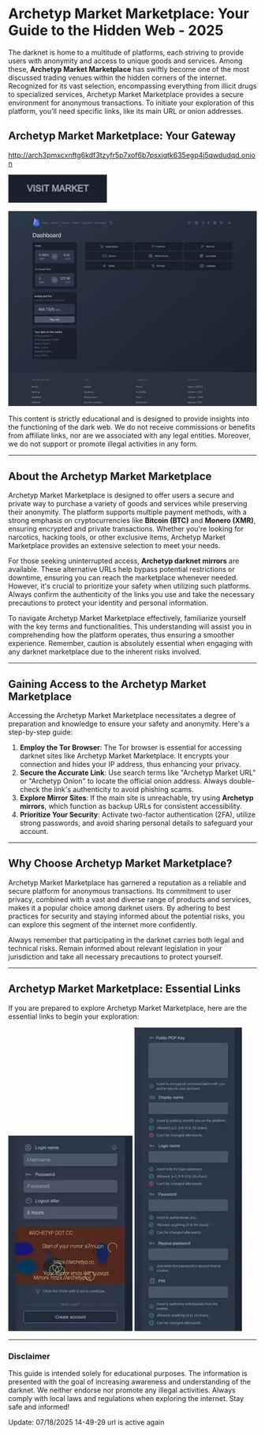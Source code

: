 # Archetyp Market Marketplace: Your Guide to the Hidden Web - 2025

The darknet is home to a multitude of platforms, each striving to provide users with anonymity and access to unique goods and services. Among these, **Archetyp Market Marketplace** has swiftly become one of the most discussed trading venues within the hidden corners of the internet. Recognized for its vast selection, encompassing everything from illicit drugs to specialized services, Archetyp Market Marketplace provides a secure environment for anonymous transactions. To initiate your exploration of this platform, you'll need specific links, like its main URL or onion addresses.

## Archetyp Market Marketplace: Your Gateway

http://arch3pmxcxnftg6kdf3tzyfr5p7xof6b7psxjqtk635egp4j5qwdudqd.onion

[<img src="/illustrations/grid.webp" width="200">](http://arch3pmxcxnftg6kdf3tzyfr5p7xof6b7psxjqtk635egp4j5qwdudqd.onion)

<a href="http://arch3pmxcxnftg6kdf3tzyfr5p7xof6b7psxjqtk635egp4j5qwdudqd.onion"><img src="/illustrations/glance.webp" alt="Archetyp Preview" style="max-width: 100%;"></a>

This content is strictly educational and is designed to provide insights into the functioning of the dark web. We do not receive commissions or benefits from affiliate links, nor are we associated with any legal entities. Moreover, we do not support or promote illegal activities in any form.

---

## About the Archetyp Market Marketplace

Archetyp Market Marketplace is designed to offer users a secure and private way to purchase a variety of goods and services while preserving their anonymity. The platform supports multiple payment methods, with a strong emphasis on cryptocurrencies like **Bitcoin (BTC)** and **Monero (XMR)**, ensuring encrypted and private transactions. Whether you're looking for narcotics, hacking tools, or other exclusive items, Archetyp Market Marketplace provides an extensive selection to meet your needs.

For those seeking uninterrupted access, **Archetyp darknet mirrors** are available. These alternative URLs help bypass potential restrictions or downtime, ensuring you can reach the marketplace whenever needed. However, it's crucial to prioritize your safety when utilizing such platforms. Always confirm the authenticity of the links you use and take the necessary precautions to protect your identity and personal information.

To navigate Archetyp Market Marketplace effectively, familiarize yourself with the key terms and functionalities. This understanding will assist you in comprehending how the platform operates, thus ensuring a smoother experience. Remember, caution is absolutely essential when engaging with any darknet marketplace due to the inherent risks involved.

---

## Gaining Access to the Archetyp Market Marketplace

Accessing the Archetyp Market Marketplace necessitates a degree of preparation and knowledge to ensure your safety and anonymity. Here's a step-by-step guide:

1.  **Employ the Tor Browser**: The Tor browser is essential for accessing darknet sites like Archetyp Market Marketplace. It encrypts your connection and hides your IP address, thus enhancing your privacy.
2.  **Secure the Accurate Link**: Use search terms like "Archetyp Market URL" or "Archetyp Onion" to locate the official onion address. Always double-check the link's authenticity to avoid phishing scams.
3.  **Explore Mirror Sites**: If the main site is unreachable, try using **Archetyp mirrors**, which function as backup URLs for consistent accessibility.
4.  **Prioritize Your Security**: Activate two-factor authentication (2FA), utilize strong passwords, and avoid sharing personal details to safeguard your account.

---

## Why Choose Archetyp Market Marketplace?

Archetyp Market Marketplace has garnered a reputation as a reliable and secure platform for anonymous transactions. Its commitment to user privacy, combined with a vast and diverse range of products and services, makes it a popular choice among darknet users. By adhering to best practices for security and staying informed about the potential risks, you can explore this segment of the internet more confidently.

Always remember that participating in the darknet carries both legal and technical risks. Remain informed about relevant legislation in your jurisdiction and take all necessary precautions to protect yourself.

---

## Archetyp Market Marketplace: Essential Links

If you are prepared to explore Archetyp Market Marketplace, here are the essential links to begin your exploration:

<a href="http://arch3pmxcxnftg6kdf3tzyfr5p7xof6b7psxjqtk635egp4j5qwdudqd.onion"><img src="/illustrations/scr.webp" alt="Archetyp Login" style="max-width: 100%;"></a>
<a href="http://arch3pmxcxnftg6kdf3tzyfr5p7xof6b7psxjqtk635egp4j5qwdudqd.onion"><img src="/illustrations/fit.webp" alt="Archetyp Register" style="max-width: 100%;"></a>

---

### Disclaimer

This guide is intended solely for educational purposes. The information is presented with the goal of increasing awareness and understanding of the darknet. We neither endorse nor promote any illegal activities. Always comply with local laws and regulations when exploring the internet. Stay safe and informed!









Update:  07/18/2025 14-49-29 url is active again